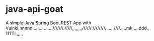 # java-api-goat

A simple Java Spring Boot REST App with Vulnkl.nnnnn................///////./////,,,,,,,,//////.////////.......////.....mk.....ddd.,
11111l,,,,,,
